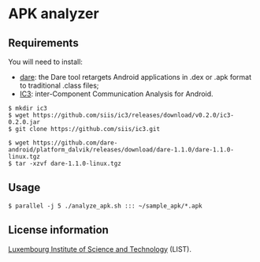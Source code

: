 # APK analyzer

## Requirements

You will need to install:
- [dare](http://siis.cse.psu.edu/dare): the Dare tool retargets Android
  applications in .dex or .apk format to traditional .class files;
- [IC3](http://siis.cse.psu.edu/ic3/): inter-Component Communication Analysis
  for Android.

~~~~shell
$ mkdir ic3
$ wget https://github.com/siis/ic3/releases/download/v0.2.0/ic3-0.2.0.jar
$ git clone https://github.com/siis/ic3.git

$ wget https://github.com/dare-android/platform_dalvik/releases/download/dare-1.1.0/dare-1.1.0-linux.tgz
$ tar -xzvf dare-1.1.0-linux.tgz
~~~~

## Usage

~~~~shell
$ parallel -j 5 ./analyze_apk.sh ::: ~/sample_apk/*.apk
~~~~

## License information

[Luxembourg Institute of Science and Technology](http://list.lu/) (LIST).
